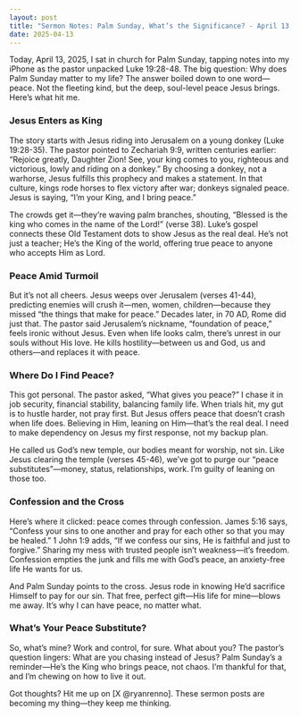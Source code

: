 ```yaml
---
layout: post
title: "Sermon Notes: Palm Sunday, What’s the Significance? - April 13, 2025"
date: 2025-04-13
---
```


Today, April 13, 2025, I sat in church for Palm Sunday, tapping notes into my iPhone as the pastor unpacked Luke 19:28-48. The big question: Why does Palm Sunday matter to my life? The answer boiled down to one word—peace. Not the fleeting kind, but the deep, soul-level peace Jesus brings. Here’s what hit me.

### Jesus Enters as King

The story starts with Jesus riding into Jerusalem on a young donkey (Luke 19:28-35). The pastor pointed to Zechariah 9:9, written centuries earlier: “Rejoice greatly, Daughter Zion! See, your king comes to you, righteous and victorious, lowly and riding on a donkey.” By choosing a donkey, not a warhorse, Jesus fulfills this prophecy and makes a statement. In that culture, kings rode horses to flex victory after war; donkeys signaled peace. Jesus is saying, “I’m your King, and I bring peace.”

The crowds get it—they’re waving palm branches, shouting, “Blessed is the king who comes in the name of the Lord!” (verse 38). Luke’s gospel connects these Old Testament dots to show Jesus as the real deal. He’s not just a teacher; He’s the King of the world, offering true peace to anyone who accepts Him as Lord.

### Peace Amid Turmoil

But it’s not all cheers. Jesus weeps over Jerusalem (verses 41-44), predicting enemies will crush it—men, women, children—because they missed “the things that make for peace.” Decades later, in 70 AD, Rome did just that. The pastor said Jerusalem’s nickname, “foundation of peace,” feels ironic without Jesus. Even when life looks calm, there’s unrest in our souls without His love. He kills hostility—between us and God, us and others—and replaces it with peace.

### Where Do I Find Peace?

This got personal. The pastor asked, “What gives you peace?” I chase it in job security, financial stability, balancing family life. When trials hit, my gut is to hustle harder, not pray first. But Jesus offers peace that doesn’t crash when life does. Believing in Him, leaning on Him—that’s the real deal. I need to make dependency on Jesus my first response, not my backup plan.

He called us God’s new temple, our bodies meant for worship, not sin. Like Jesus clearing the temple (verses 45-46), we’ve got to purge our “peace substitutes”—money, status, relationships, work. I’m guilty of leaning on those too.

### Confession and the Cross

Here’s where it clicked: peace comes through confession. James 5:16 says, “Confess your sins to one another and pray for each other so that you may be healed.” 1 John 1:9 adds, “If we confess our sins, He is faithful and just to forgive.” Sharing my mess with trusted people isn’t weakness—it’s freedom. Confession empties the junk and fills me with God’s peace, an anxiety-free life He wants for us.

And Palm Sunday points to the cross. Jesus rode in knowing He’d sacrifice Himself to pay for our sin. That free, perfect gift—His life for mine—blows me away. It’s why I can have peace, no matter what.

### What’s Your Peace Substitute?

So, what’s mine? Work and control, for sure. What about you? The pastor’s question lingers: What are you chasing instead of Jesus? Palm Sunday’s a reminder—He’s the King who brings peace, not chaos. I’m thankful for that, and I’m chewing on how to live it out.

Got thoughts? Hit me up on [X @ryanrenno]. These sermon posts are becoming my thing—they keep me thinking.